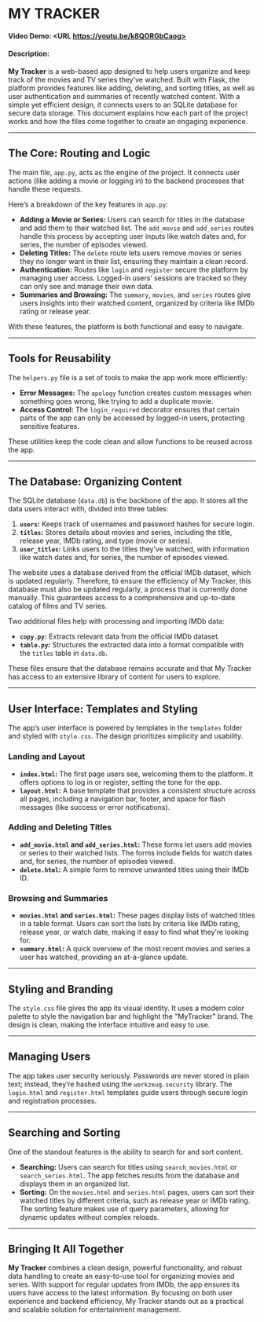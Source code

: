 # **MY TRACKER**
#### Video Demo:  <URL https://youtu.be/k8QORGbCaog>
#### Description:

**My Tracker** is a web-based app designed to help users organize and keep track of the movies and TV series they’ve watched. Built with Flask, the platform provides features like adding, deleting, and sorting titles, as well as user authentication and summaries of recently watched content. With a simple yet efficient design, it connects users to an SQLite database for secure data storage. This document explains how each part of the project works and how the files come together to create an engaging experience.

---

## The Core: Routing and Logic

The main file, `app.py`, acts as the engine of the project. It connects user actions (like adding a movie or logging in) to the backend processes that handle these requests.

Here’s a breakdown of the key features in `app.py`:
- **Adding a Movie or Series:** Users can search for titles in the database and add them to their watched list. The `add_movie` and `add_series` routes handle this process by accepting user inputs like watch dates and, for series, the number of episodes viewed.
- **Deleting Titles:** The `delete` route lets users remove movies or series they no longer want in their list, ensuring they maintain a clean record.
- **Authentication:** Routes like `login` and `register` secure the platform by managing user access. Logged-in users’ sessions are tracked so they can only see and manage their own data.
- **Summaries and Browsing:** The `summary`, `movies`, and `series` routes give users insights into their watched content, organized by criteria like IMDb rating or release year.

With these features, the platform is both functional and easy to navigate.

---

## Tools for Reusability

The `helpers.py` file is a set of tools to make the app work more efficiently:
- **Error Messages:** The `apology` function creates custom messages when something goes wrong, like trying to add a duplicate movie.
- **Access Control:** The `login_required` decorator ensures that certain parts of the app can only be accessed by logged-in users, protecting sensitive features.

These utilities keep the code clean and allow functions to be reused across the app.

---

## The Database: Organizing Content

The SQLite database (`data.db`) is the backbone of the app. It stores all the data users interact with, divided into three tables:
1. **`users`:** Keeps track of usernames and password hashes for secure login.
2. **`titles`:** Stores details about movies and series, including the title, release year, IMDb rating, and type (movie or series).
3. **`user_titles`:** Links users to the titles they’ve watched, with information like watch dates and, for series, the number of episodes viewed.

The website uses a database derived from the official IMDb dataset, which is updated regularly. Therefore, to ensure the efficiency of My Tracker, this database must also be updated regularly, a process that is currently done manually. This guarantees access to a comprehensive and up-to-date catalog of films and TV series.

Two additional files help with processing and importing IMDb data:
- **`copy.py`:** Extracts relevant data from the official IMDb dataset.
- **`table.py`:** Structures the extracted data into a format compatible with the `titles` table in `data.db`.

These files ensure that the database remains accurate and that My Tracker has access to an extensive library of content for users to explore.

---

## User Interface: Templates and Styling

The app’s user interface is powered by templates in the `templates` folder and styled with `style.css`. The design prioritizes simplicity and usability.

### Landing and Layout
- **`index.html`:** The first page users see, welcoming them to the platform. It offers options to log in or register, setting the tone for the app.
- **`layout.html`:** A base template that provides a consistent structure across all pages, including a navigation bar, footer, and space for flash messages (like success or error notifications).

### Adding and Deleting Titles
- **`add_movie.html` and `add_series.html`:** These forms let users add movies or series to their watched lists. The forms include fields for watch dates and, for series, the number of episodes viewed.
- **`delete.html`:** A simple form to remove unwanted titles using their IMDb ID.

### Browsing and Summaries
- **`movies.html` and `series.html`:** These pages display lists of watched titles in a table format. Users can sort the lists by criteria like IMDb rating, release year, or watch date, making it easy to find what they’re looking for.
- **`summary.html`:** A quick overview of the most recent movies and series a user has watched, providing an at-a-glance update.

---

## Styling and Branding

The `style.css` file gives the app its visual identity. It uses a modern color palette to style the navigation bar and highlight the "MyTracker" brand. The design is clean, making the interface intuitive and easy to use.

---

## Managing Users

The app takes user security seriously. Passwords are never stored in plain text; instead, they’re hashed using the `werkzeug.security` library. The `login.html` and `register.html` templates guide users through secure login and registration processes.

---

## Searching and Sorting

One of the standout features is the ability to search for and sort content.
- **Searching:** Users can search for titles using `search_movies.html` or `search_series.html`. The app fetches results from the database and displays them in an organized list.
- **Sorting:** On the `movies.html` and `series.html` pages, users can sort their watched titles by different criteria, such as release year or IMDb rating. The sorting feature makes use of query parameters, allowing for dynamic updates without complex reloads.

---

## Bringing It All Together

**My Tracker** combines a clean design, powerful functionality, and robust data handling to create an easy-to-use tool for organizing movies and series. With support for regular updates from IMDb, the app ensures its users have access to the latest information. By focusing on both user experience and backend efficiency, My Tracker stands out as a practical and scalable solution for entertainment management.
